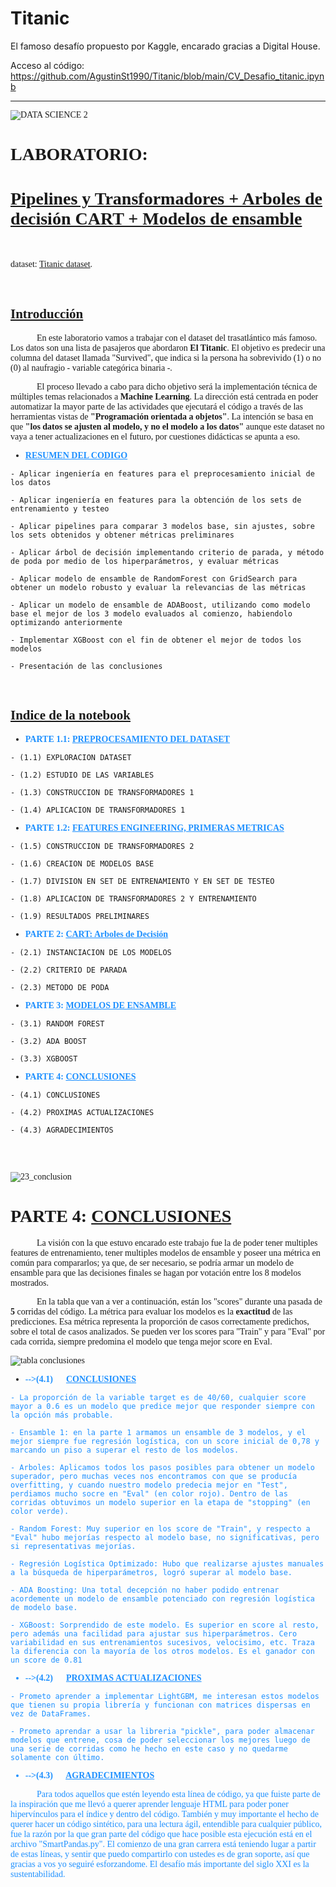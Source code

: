 # Titanic
El famoso desafío propuesto por Kaggle, encarado gracias a Digital House.

Acceso al código: https://github.com/AgustinSt1990/Titanic/blob/main/CV_Desafio_titanic.ipynb

<font face='Arial Narrow'>

-------
    
![DATA SCIENCE 2](https://user-images.githubusercontent.com/95892143/171273667-a370cf8a-d3b5-4d30-87ee-450e1dae1ab4.png)

# LABORATORIO: 

# <u>Pipelines y Transformadores + Arboles de decisión CART + Modelos de ensamble</u>

<br>
    
dataset: [Titanic dataset](http://www.kaggle.com/c/titanic-gettingStarted/data).

<br>

## <u>Introducción</u>

&nbsp;&nbsp;&nbsp;&nbsp;&nbsp;&nbsp;&nbsp;&nbsp;&nbsp;&nbsp;&nbsp;&nbsp;En este laboratorio vamos a trabajar con el dataset del trasatlántico más famoso. Los datos son una lista de pasajeros que abordaron **El Titanic**. El objetivo es predecir una columna del dataset llamada "Survived", que indica si la persona ha sobrevivido (1) o no (0) al naufragio - variable categórica binaria -.
    
&nbsp;&nbsp;&nbsp;&nbsp;&nbsp;&nbsp;&nbsp;&nbsp;&nbsp;&nbsp;&nbsp;&nbsp;El proceso llevado a cabo para dicho objetivo será la implementación técnica de múltiples temas relacionados a **Machine Learning**. La dirección está centrada en poder automatizar la mayor parte de las actividades que ejecutará el código a través de las herramientas vistas de **"Programación orientada a objetos"**. La intención se basa en que **"los datos se ajusten al modelo, y no el modelo a los datos"** aunque este dataset no vaya a tener actualizaciones en el futuro, por cuestiones didácticas se apunta a eso.

  
    
- <font color='DodgerBlue' face='Arial Narrow'><b><u>RESUMEN DEL CODIGO</u></b></font>
<font face='Arial Narrow'>
    
    - Aplicar ingeniería en features para el preprocesamiento inicial de los datos 
    
    - Aplicar ingeniería en features para la obtención de los sets de entrenamiento y testeo
    
    - Aplicar pipelines para comparar 3 modelos base, sin ajustes, sobre los sets obtenidos y obtener métricas preliminares
    
    - Aplicar árbol de decisión implementando criterio de parada, y método de poda por medio de los hiperparámetros, y evaluar métricas
    
    - Aplicar modelo de ensamble de RandomForest con GridSearch para obtener un modelo robusto y evaluar la relevancias de las métricas
    
    - Aplicar un modelo de ensamble de ADABoost, utilizando como modelo base el mejor de los 3 modelo evaluados al comienzo, habiendolo optimizando anteriormente
    
    - Implementar XGBoost con el fin de obtener el mejor de todos los modelos
    
    - Presentación de las conclusiones

<br>

<a id="indice_notebook"></a> 

<font face='Arial Narrow'>

## <u>Indice de la notebook</u>



- <font color='DodgerBlue' face='Arial Narrow'><b>PARTE 1.1: <u>PREPROCESAMIENTO DEL DATASET</u></b></font>
<font face='Arial Narrow'>
    
    - (1.1) EXPLORACION DATASET 
    
    - (1.2) ESTUDIO DE LAS VARIABLES 
    
    - (1.3) CONSTRUCCION DE TRANSFORMADORES 1 
    
    - (1.4) APLICACION DE TRANSFORMADORES 1 




- <font color='DodgerBlue' face='Arial Narrow'><b>PARTE 1.2: <u>FEATURES ENGINEERING, PRIMERAS METRICAS</u></b></font>
<font face='Arial Narrow'>
    
    - (1.5) CONSTRUCCION DE TRANSFORMADORES 2 
    
    - (1.6) CREACION DE MODELOS BASE 
    
    - (1.7) DIVISION EN SET DE ENTRENAMIENTO Y EN SET DE TESTEO
    
    - (1.8) APLICACION DE TRANSFORMADORES 2 Y ENTRENAMIENTO
    
    - (1.9) RESULTADOS PRELIMINARES 

  


- <font color='DodgerBlue' face='Arial Narrow'><b>PARTE 2: <u>CART: Arboles de Decisión</u></b></font>
<font face='Arial Narrow'>
    
    - (2.1) INSTANCIACION DE LOS MODELOS 
    
    - (2.2) CRITERIO DE PARADA
    
    - (2.3) METODO DE PODA 
    



- <font color='DodgerBlue' face='Arial Narrow'><b>PARTE 3: <u>MODELOS DE ENSAMBLE</u></b></font>
<font face='Arial Narrow'>

    - (3.1) RANDOM FOREST
    
    - (3.2) ADA BOOST 
    
    - (3.3) XGBOOST 
    
  


- <font color='DodgerBlue' face='Arial Narrow'><b>PARTE 4: <u>CONCLUSIONES</u></b></font>
<font face='Arial Narrow'>

    - (4.1) CONCLUSIONES
    
    - (4.2) PROXIMAS ACTUALIZACIONES
    
    - (4.3) AGRADECIMIENTOS 
    
<br><br>
    
![23_conclusion](https://user-images.githubusercontent.com/95892143/171273975-7d24d970-90b3-40ad-9bbe-64d7a9fdfadf.jpg)

<font face='Arial Narrow'>

# PARTE 4: <u>CONCLUSIONES</u>
    
<font face='Arial Narrow'>

&nbsp;&nbsp;&nbsp;&nbsp;&nbsp;&nbsp;&nbsp;&nbsp;&nbsp;&nbsp;&nbsp;&nbsp;La visión con la que estuvo encarado este trabajo fue la de poder tener multiples features de entrenamiento, tener multiples modelos de ensamble y poseer una métrica en común para compararlos; ya que, de ser necesario, se podría armar un modelo de ensamble para que las decisiones finales se hagan por votación entre los 8 modelos mostrados.
    
&nbsp;&nbsp;&nbsp;&nbsp;&nbsp;&nbsp;&nbsp;&nbsp;&nbsp;&nbsp;&nbsp;&nbsp;En la tabla que van a ver a continuación, están los "scores" durante una pasada de **5** corridas del código. La métrica para evaluar los modelos es la **exactitud** de las predicciones. Esa métrica representa la proporción de casos correctamente predichos, sobre el total de casos analizados. Se pueden ver los scores para "Train" y para "Eval" por cada corrida, siempre predomina el modelo que tenga mejor score en Eval. 
    
![tabla conclusiones](https://user-images.githubusercontent.com/95892143/171274131-5569134c-931e-4c06-822f-02251fe6497b.png)

<a id='conclusiones'></a>

- <font color='DodgerBlue' face='Arial Narrow'><b>-->(4.1)&nbsp;&nbsp;&nbsp;&nbsp;&nbsp; <u>CONCLUSIONES</u></b>
<font face='Arial Narrow'>    

    - La proporción de la variable target es de 40/60, cualquier score mayor a 0.6 es un modelo que predice mejor que responder siempre con la opción más probable.

    - Ensamble 1: en la parte 1 armamos un ensamble de 3 modelos, y el mejor siempre fue regresión logística, con un score inicial de 0,78 y marcando un piso a superar el resto de los modelos.
    
    - Arboles: Aplicamos todos los pasos posibles para obtener un modelo superador, pero muchas veces nos encontramos con que se producía overfitting, y cuando nuestro modelo predecia mejor en "Test", perdiamos mucho socre en "Eval" (en color rojo). Dentro de las corridas obtuvimos un modelo superior en la etapa de "stopping" (en color verde).
    
    - Random Forest: Muy superior en los score de "Train", y respecto a "Eval" hubo mejorías respecto al modelo base, no significativas, pero si representativas mejorías.
    
    - Regresión Logística Optimizado: Hubo que realizarse ajustes manuales a la búsqueda de hiperparámetros, logró superar al modelo base.
    
    - ADA Boosting: Una total decepción no haber podido entrenar acordemente un modelo de ensamble potenciado con regresión logística de modelo base.
    
    - XGBoost: Sorprendido de este modelo. Es superior en score al resto, pero además una facilidad para ajustar sus hiperparámetros. Cero variabilidad en sus entrenamientos sucesivos, velocisimo, etc. Traza la diferencia con la mayoría de los otros modelos. Es el ganador con un score de 0.81

    
- <font color='DodgerBlue' face='Arial Narrow'><b>-->(4.2)&nbsp;&nbsp;&nbsp;&nbsp;&nbsp; <u>PROXIMAS ACTUALIZACIONES</u></b>   
<font face='Arial Narrow'>
    
    - Prometo aprender a implementar LightGBM, me interesan estos modelos que tienen su propia librería y funcionan con matrices dispersas en vez de DataFrames.
    
    - Prometo aprendar a usar la libreria "pickle", para poder almacenar modelos que entrene, cosa de poder seleccionar los mejores luego de una serie de corridas como he hecho en este caso y no quedarme solamente con último.


- <font color='DodgerBlue' face='Arial Narrow'><b>-->(4.3)&nbsp;&nbsp;&nbsp;&nbsp;&nbsp; <u>AGRADECIMIENTOS</u></b>   
<font face='Arial Narrow'>

&nbsp;&nbsp;&nbsp;&nbsp;&nbsp;&nbsp;&nbsp;&nbsp;&nbsp;&nbsp;&nbsp;&nbsp;Para todos aquellos que estén leyendo esta línea de código, ya que fuiste parte de la inspiración que me llevó a querer aprender lenguaje HTML para poder poner hipervínculos para el índice y dentro del código. También y muy importante el hecho de querer hacer un código sintético, para una lectura ágil, entendible para cualquier público, fue la razón por la que gran parte del código que hace posible esta ejecución está en el archivo "SmartPandas.py". El comienzo de una gran carrera está teniendo lugar a partir de estas líneas, y sentir que puedo compartirlo con ustedes es de gran soporte, así que gracias a vos yo seguiré esforzandome. El desafío más importante del siglo XXI es la sustentabilidad.
    
<br>  
    
